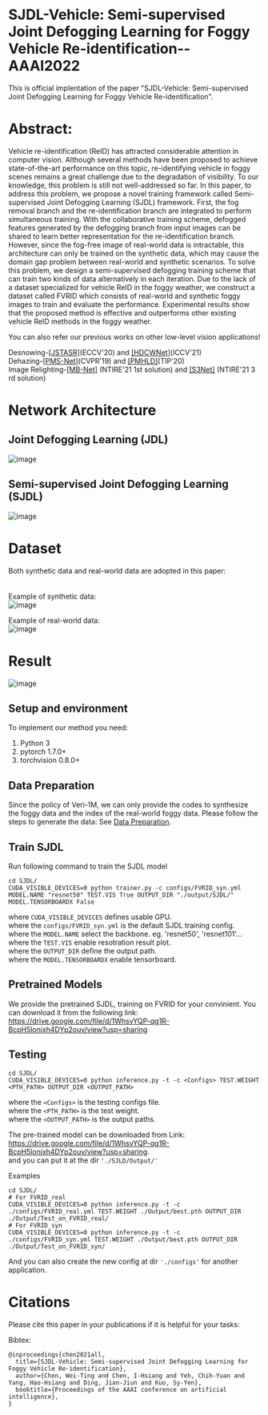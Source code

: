 # SJDL-Vehicle: Semi-supervised Joint Defogging Learning for Foggy Vehicle Re-identification--AAAI2022

<!-- ![image](https://github.com/Cihsaing/SJDL-Foggy-Vehicle-Re-Identification--AAAI2022/blob/master/Poster.png) -->
<!-- ![image](https://github.com/Cihsaing/SJDL-Foggy-Vehicle-Re-Identification--AAAI2022/blob/master/fig/teasor_fig_1.png)
![image](https://github.com/Cihsaing/SJDL-Foggy-Vehicle-Re-Identification--AAAI2022/blob/master/fig/teasor_fig_2.png)
![image](https://github.com/Cihsaing/SJDL-Foggy-Vehicle-Re-Identification--AAAI2022/blob/master/fig/teasor_fig_3.png) -->
This is official implentation of the paper "SJDL-Vehicle: Semi-supervised Joint Defogging Learning for Foggy Vehicle Re-identification".

# Abstract:
Vehicle re-identification (ReID) has attracted considerable attention in computer vision. Although several methods have been proposed to achieve state-of-the-art performance on this topic, re-identifying vehicle in foggy scenes remains a great challenge due to the degradation of visibility. To our knowledge, this problem is still not well-addressed so far. In this paper, to address this problem, we propose a novel training framework called Semi-supervised Joint Defogging Learning (SJDL) framework. First, the fog removal branch and the re-identification branch are integrated to perform simultaneous training. With the collaborative training scheme, defogged features generated by the defogging branch from input images can be shared to learn better representation for the re-identification branch. However, since the fog-free image of real-world data is intractable, this architecture can only be trained on the synthetic data, which may cause the domain gap problem between real-world and synthetic scenarios. To solve this problem, we design a semi-supervised defogging training scheme that can train two kinds of data alternatively in each iteration. Due to the lack of a dataset specialized for vehicle ReID in the foggy weather, we construct a dataset called FVRID which consists of real-world and synthetic foggy images to train and evaluate the performance. Experimental results show that the proposed method is effective and outperforms other existing vehicle ReID methods in the foggy weather.


<!-- [[Paper Download]](https://openaccess.thecvf.com/content/ICCV2021/papers/Chen_ALL_Snow_Removed_Single_Image_Desnowing_Algorithm_Using_Hierarchical_Dual-Tree_ICCV_2021_paper.pdf)
[[Dataset Download]](https://ccncuedutw-my.sharepoint.com/:u:/g/personal/104501531_cc_ncu_edu_tw/EfCooq0sZxxNkB7F8HgCyKwB-sJQtVE59_Gpb9soatYi5A?e=5NjDhb)
[[Poster Download]](https://ntucc365-my.sharepoint.com/:b:/g/personal/f05943089_ntu_edu_tw/EXjU8U85nMZMkoHwqVCO_QEBlWvz9U803iinqfkLv3QrZg?e=3k0diD)
[[Slide Download]](https://ntucc365-my.sharepoint.com/:b:/g/personal/f05943089_ntu_edu_tw/EVUaKr-l1UNDoUeuInao0RkB6kv5MDMfUcUCNp96rRZeTA?e=5LYZSC) -->

You can also refer our previous works on other low-level vision applications!

Desnowing-[[JSTASR]](https://github.com/weitingchen83/JSTASR-DesnowNet-ECCV-2020)(ECCV'20) and [[HDCWNet]](https://github.com/weitingchen83/ICCV2021-Single-Image-Desnowing-HDCWNet)(ICCV'21)<br>
Dehazing-[[PMS-Net]](https://github.com/weitingchen83/PMS-Net)(CVPR'19) and [[PMHLD]](https://github.com/weitingchen83/Dehazing-PMHLD-Patch-Map-Based-Hybrid-Learning-DehazeNet-for-Single-Image-Haze-Removal-TIP-2020)(TIP'20)<br>
Image Relighting-[[MB-Net]](https://github.com/weitingchen83/NTIRE2021-Depth-Guided-Image-Relighting-MBNet) (NTIRE'21 1st solution) and [[S3Net]](https://github.com/dectrfov/NTIRE-2021-Depth-Guided-Image-Any-to-Any-relighting) (NTIRE'21 3 rd solution)<br>


# Network Architecture
## Joint Defogging Learning (JDL)
![image](https://github.com/Cihsaing/SJDL-Foggy-Vehicle-Re-Identification--AAAI2022/blob/master/fig/architecture.png)

## Semi-supervised Joint Defogging Learning (SJDL)
![image](https://github.com/Cihsaing/SJDL-Foggy-Vehicle-Re-Identification--AAAI2022/blob/master/fig/semi.png)



# Dataset
Both synthetic data and real-world data are adopted in this paper:<br><br><br>
Example of synthetic data:<br>
![image](https://github.com/Cihsaing/SJDL-Foggy-Vehicle-Re-Identification--AAAI2022/blob/master/fig/dataset_syn.png)

Example of real-world data:<br>
![image](https://github.com/Cihsaing/SJDL-Foggy-Vehicle-Re-Identification--AAAI2022/blob/master/fig/dataset_real.png)

<!-- 
[[Dataset Download]](https://ccncuedutw-my.sharepoint.com/:u:/g/personal/104501531_cc_ncu_edu_tw/EfCooq0sZxxNkB7F8HgCyKwB-sJQtVE59_Gpb9soatYi5A?e=5NjDhb)
![image](folder/csd.png)
 -->

# Result
![image](https://github.com/Cihsaing/SJDL-Foggy-Vehicle-Re-Identification--AAAI2022/blob/master/fig/quantitative.png)



## Setup and environment

To implement our method you need:

1. Python 3
2. pytorch 1.7.0+
3. torchvision 0.8.0+

## Data Preparation
Since the policy of Veri-1M, we can only provide the codes to synthesize the foggy data and the index of the real-world foggy data. Please follow the steps to generate the data:
See [Data Preparation](https://github.com/Cihsaing/SJDL-Foggy-Vehicle-Re-Identification--AAAI2022/tree/master/Datasets).
## Train SJDL
Run following command to train the SJDL model
```
cd SJDL/
CUDA_VISIBLE_DEVICES=0 python trainer.py -c configs/FVRID_syn.yml MODEL.NAME "resnet50" TEST.VIS True OUTPUT_DIR "./output/SJDL/" MODEL.TENSORBOARDX False
```
where ```CUDA_VISIBLE_DEVICES``` defines usable GPU. <br> 
where the ```configs/FVRID_syn.yml``` is the default SJDL training config. <br> 
where the ```MODEL.NAME``` select the backbone. eg. 'resnet50', 'resnet101'... <br>
where the ```TEST.VIS``` enable resotration result plot. <br>
where the ```OUTPUT_DIR``` define the output path. <br>
where the ```MODEL.TENSORBOARDX``` enable tensorboard. <br>

## Pretrained Models
We provide the pretrained SJDL, training on FVRID for your convinient. You can download it from the following link: 
https://drive.google.com/file/d/1WhsvYQP-qg1R-BcpH5lonjxh4DYp2ouv/view?usp=sharing

## Testing
```
cd SJDL/
CUDA_VISIBLE_DEVICES=0 python inference.py -t -c <Configs> TEST.WEIGHT <PTH_PATH> OUTPUT_DIR <OUTPUT_PATH>
```
where the ```<Configs>``` is the testing configs file. <br>
where the ```<PTH_PATH>``` is the test weight. <br>
where the ```<OUTPUT_PATH>``` is the output paths. <br>

The pre-trained model can be downloaded from Link: <br>
https://drive.google.com/file/d/1WhsvYQP-qg1R-BcpH5lonjxh4DYp2ouv/view?usp=sharing. <br>
and you can put it at the dir ```'./SJLD/Output/'```

Examples
```
cd SJDL/
# For FVRID_real
CUDA_VISIBLE_DEVICES=0 python inference.py -t -c ./configs/FVRID_real.yml TEST.WEIGHT ./Output/best.pth OUTPUT_DIR ./Output/Test_on_FVRID_real/
# For FVRID_syn
CUDA_VISIBLE_DEVICES=0 python inference.py -t -c ./configs/FVRID_syn.yml TEST.WEIGHT ./Output/best.pth OUTPUT_DIR ./Output/Test_on_FVRID_syn/
```
And you can also create the new config at dir ```'./configs'``` for another application.

# Citations
Please cite this paper in your publications if it is helpful for your tasks:    

Bibtex:
```
@inproceedings{chen2021all,
  title={SJDL-Vehicle: Semi-supervised Joint Defogging Learning for Foggy Vehicle Re-identification},
  author={Chen, Wei-Ting and Chen, I-Hsiang and Yeh, Chih-Yuan and Yang, Hao-Hsiang and Ding, Jian-Jiun and Kuo, Sy-Yen},
  booktitle={Proceedings of the AAAI conference on artificial intelligence},
}
```
